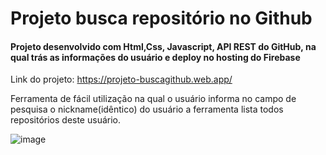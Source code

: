 # Projeto busca repositório no Github

  <h4>Projeto desenvolvido com Html,Css, Javascript, API REST do GitHub, na qual trás as informações do usuário e deploy no hosting do Firebase</h4>
  
  Link do projeto: https://projeto-buscagithub.web.app/
  
  Ferramenta de fácil utilização na qual o usuário informa no campo de pesquisa o nickname(idêntico) do usuário a ferramenta lista todos repositórios deste usuário.
  
  ![image](https://user-images.githubusercontent.com/43548232/112529451-0b512980-8d84-11eb-8995-0f7733ab030d.png)
